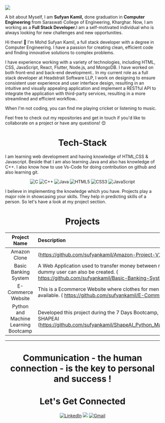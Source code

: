 <img src="Web,jpg![Web](https://user-images.githubusercontent.com/66327177/126214087-32ca39e2-658f-4e19-9f1c-8c6c4907b616.jpg)">

A bit about Myself, I am <b>Sufyan Kamil,</b> done graduation in <b>Computer Engineering</b> from Saraswati College of Engineering, Kharghar. Now, I am working as a <b>Full Stack Developer.</b>I am a self-motivated individual who is always looking for new challenges and new opportunities.

Hi there! 👋
I'm Mohd Sufyan Kamil, a full stack developer with a degree in Computer Engineering. I have a passion for creating clean, efficient code and finding innovative solutions to complex problems.

I have experience working with a variety of technologies, including HTML, CSS, JavaScript, React, Flutter, Node.js, and MongoDB. I have worked on both front-end and back-end development.. In my current role as a full stack developer at Headstrait Software LLP, I work on designing to ensure consistent user experience and user interface design, resulting in an intuitive and visually appealing application and implement a RESTful API to integrate the application with third-party services, resulting in a more streamlined and efficient workflow..

When I'm not coding, you can find me playing cricket or listening to music.

Feel free to check out my repositories and get in touch if you'd like to collaborate on a project or have any questions! 😊

<h1 align="center">Tech-Stack</h1>

I am learning web development and having knowledge of HTML,CSS & Javascript. Beside that I am also learning Java and also has  knowledge of C++. I also know how to use Vs-Code for doing contribution on github and also learning git.

<p align="center"> 
<img alt="C" src="https://img.shields.io/badge/c-%2300599C.svg?&style=for-the-badge&logo=c&logoColor=white" />
<img alt="C++" src="https://img.shields.io/badge/c++-%2300599C.svg?&style=for-the-badge&logo=c%2B%2B&ogoColor=white" />
 <img alt="Java" src="https://img.shields.io/badge/java-%23ED8B00.svg?&style=for-the-badge&logo=java&logoColor=white" />
<img alt="HTML5" src="https://img.shields.io/badge/html5-%23E34F26.svg?&style=for-the-badge&logo=html5&logoColor=white" />
 <img alt="CSS3" src="https://img.shields.io/badge/css3-%231572B6.svg?&style=for-the-badge&logo=css3&logoColor=white" />
 <img alt="JavaScript" src="https://img.shields.io/badge/javascript-%23323330.svg?&style=for-the-badge&logo=javascript&logoColor=%23F7DF1E" />
</p>

I believe in implementing the knowledge which you have. Projects play a major role in showcasing your skills. They help in predicting skills of a person. So let's have a look at my project section.

<h1 align="center">Projects</h1>




| Project Name      | Description | 
| :---:        |    :----   |  
| Amazon Clone | (https://github.com/sufyankamil/Amazon-Project-V1) | 
| Basic Banking System | A Web Application used to transfer money between multiple users. A dummy user can also be created. ( https://github.com/sufyankamil/Basic-Banking-System ) | 
| E-Commerce Website | This is a Ecommerce Website where clothes for men and women are available. ( https://github.com/sufyankamil/E-Commerce-Website ) |
| Python and Machine Learning Bootcamp | Developed this project during the 7 Days Bootcamp, conducted by SHAPEAI (https://github.com/sufyankamil/ShapeAI_Python_Machine_Learning) |

<hr>
<h1 align="center">Communication - the human connection - is the key to personal and success !</h1>

<h1 align="center">Let's Get Connected</h1>


<div align="center">

<a  href="https://www.linkedin.com/in/sufyan-k-77a974110" target="_blank"><img alt="LinkedIn" src="https://img.shields.io/badge/linkedin%20-%230077B5.svg?&style=for-the-badge&logo=linkedin&logoColor=white" /></a>
<a href="https://twitter.com/sufyan__kamil?s=08" target="_blank"><img src="https://img.shields.io/badge/twitter-%2300acee.svg?&style=for-the-badge&logo=twitter&logoColor=white&alt=twitter" /></a>
<a href="mailto:sufyankamil15@gmail.com"><img  alt="Gmail" src="https://img.shields.io/badge/Gmail-D14836?style=for-the-badge&logo=gmail&logoColor=white" /><a href="https://www.facebook.com/rohan.kulkarni.2520/" target="_blank">

</div>
